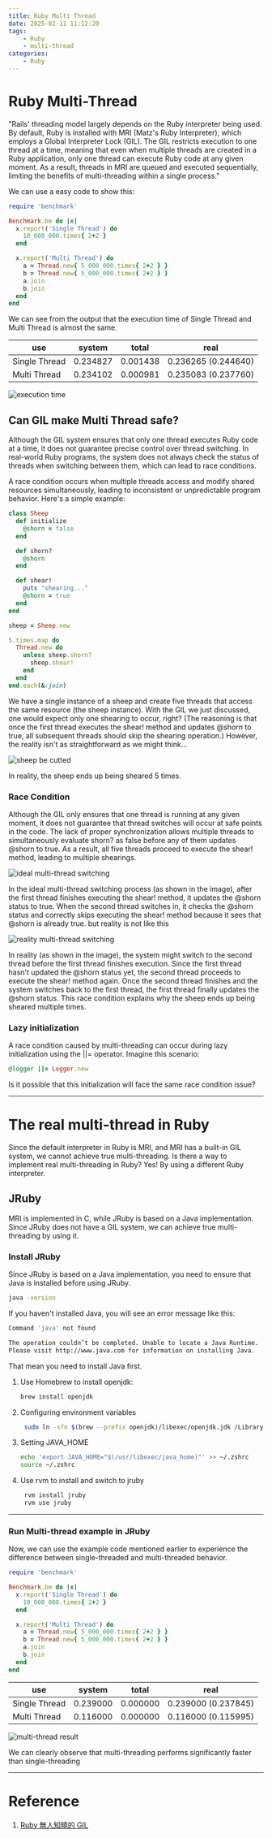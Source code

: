 ```yaml
---
title: Ruby Multi Thread
date: 2025-02-11 11:12:20
tags:
    - Ruby
    - multi-thread
categories:
    - Ruby
---
```


# Ruby Multi-Thread
"Rails' threading model largely depends on the Ruby interpreter being used. By default, Ruby is installed with MRI (Matz's Ruby Interpreter), which employs a Global Interpreter Lock (GIL). The GIL restricts execution to one thread at a time, meaning that even when multiple threads are created in a Ruby application, only one thread can execute Ruby code at any given moment. As a result, threads in MRI are queued and executed sequentially, limiting the benefits of multi-threading within a single process."

<!-- more -->

We can use a easy code to show this:
```ruby
require 'benchmark'

Benchmark.bm do |x|
  x.report('Single Thread') do
    10_000_000.times{ 2+2 }
  end

  x.report('Multi Thread') do
    a = Thread.new{ 5_000_000.times{ 2+2 } }
    b = Thread.new{ 5_000_000.times{ 2+2 } }
    a.join
    b.join
  end
end
```
We can see from the output that the execution time of Single Thread and Multi Thread is almost the same.

|  use  | system | total | real |
|------|-------|-------|-------|
| Single Thread | 0.234827 | 0.001438 | 0.236265 (0.244640) |
| Multi Thread | 0.234102 | 0.000981 | 0.235083 (0.237760) |

![execution time](https://ithelp.ithome.com.tw/upload/images/20250211/20171817TWNHlMvCpZ.png)

## Can GIL make Multi Thread safe?
Although the GIL system ensures that only one thread executes Ruby code at a time, it does not guarantee precise control over thread switching. In real-world Ruby programs, the system does not always check the status of threads when switching between them, which can lead to race conditions.

A race condition occurs when multiple threads access and modify shared resources simultaneously, leading to inconsistent or unpredictable program behavior. Here's a simple example:

```ruby
class Sheep
  def initialize
    @shorn = false
  end

  def shorn?
    @shorn
  end

  def shear!
    puts "shearing..."
    @shorn = true
  end
end

sheep = Sheep.new

5.times.map do
  Thread.new do
    unless sheep.shorn?
      sheep.shear!
    end
  end
end.each(&:join)
```

We have a single instance of a sheep and create five threads that access the same resource (the sheep instance). With the GIL we just discussed, one would expect only one shearing to occur, right? (The reasoning is that once the first thread executes the shear! method and updates @shorn to true, all subsequent threads should skip the shearing operation.) However, the reality isn't as straightforward as we might think...

![sheep be cutted](https://ithelp.ithome.com.tw/upload/images/20250211/201718170qqpnbQ6Ee.png)

In reality, the sheep ends up being sheared 5 times.

### Race Condition
Although the GIL only ensures that one thread is running at any given moment, it does not guarantee that thread switches will occur at safe points in the code. The lack of proper synchronization allows multiple threads to simultaneously evaluate shorn? as false before any of them updates @shorn to true. As a result, all five threads proceed to execute the shear! method, leading to multiple shearings.

![ideal multi-thread switching](https://ithelp.ithome.com.tw/upload/images/20250211/20171817H3fJigWSQF.png)

In the ideal multi-thread switching process (as shown in the image), after the first thread finishes executing the shear! method, it updates the @shorn status to true. When the second thread switches in, it checks the @shorn status and correctly skips executing the shear! method because it sees that @shorn is already true.
but reality is not like this


![reality multi-thread switching](https://ithelp.ithome.com.tw/upload/images/20250211/20171817y8Q2GtqICg.png)

In reality (as shown in the image), the system might switch to the second thread before the first thread finishes execution. Since the first thread hasn't updated the @shorn status yet, the second thread proceeds to execute the shear! method again. Once the second thread finishes and the system switches back to the first thread, the first thread finally updates the @shorn status.
This race condition explains why the sheep ends up being sheared multiple times.

### Lazy initialization
A race condition caused by multi-threading can occur during lazy initialization using the ||= operator. Imagine this scenario:
```ruby
@logger ||= Logger.new
```
Is it possible that this initialization will face the same race condition issue?

---

# The real multi-thread in Ruby
Since the default interpreter in Ruby is MRI, and MRI has a built-in GIL system, we cannot achieve true multi-threading.
Is there a way to implement real multi-threading in Ruby?
Yes! By using a different Ruby interpreter.

## JRuby
MRI is implemented in C, while JRuby is based on a Java implementation. Since JRuby does not have a GIL system, we can achieve true multi-threading by using it.

### Install JRuby
Since JRuby is based on a Java implementation, you need to ensure that Java is installed before using JRuby.
```bash
java -version
```
If you haven't installed Java, you will see an error message like this:
```bash
Command 'java' not found
```
```bash
The operation couldn’t be completed. Unable to locate a Java Runtime.
Please visit http://www.java.com for information on installing Java.
```
That mean you need to install Java first.
1. Use Homebrew to install openjdk:
   ```bash
   brew install openjdk
   ```
2. Configuring environment variables
   ```bash
    sudo ln -sfn $(brew --prefix openjdk)/libexec/openjdk.jdk /Library/Java/JavaVirtualMachines/openjdk.jdk
    ```
3. Setting JAVA_HOME
   ```bash
   echo 'export JAVA_HOME="$(/usr/libexec/java_home)"' >> ~/.zshrc
   source ~/.zshrc
   ```
4. Use rvm to install and switch to jruby
   ```bash
    rvm install jruby
    rvm use jruby
    ```
---

### Run Multi-thread example in JRuby
Now, we can use the example code mentioned earlier to experience the difference between single-threaded and multi-threaded behavior.

```ruby
require 'benchmark'

Benchmark.bm do |x|
  x.report('Single Thread') do
    10_000_000.times{ 2+2 }
  end

  x.report('Multi Thread') do
    a = Thread.new{ 5_000_000.times{ 2+2 } }
    b = Thread.new{ 5_000_000.times{ 2+2 } }
    a.join
    b.join
  end
end
```

|  use  | system | total | real |
|------|-------|-------|-------|
| Single Thread | 0.239000 | 0.000000 | 0.239000 (0.237845) |
| Multi Thread | 0.116000 | 0.000000 | 0.116000 (0.115995) |

![multi-thread result](https://ithelp.ithome.com.tw/upload/images/20250211/20171817gDNxwdf29b.png)

We can clearly observe that multi-threading performs significantly faster than single-threading

---
 
# Reference
1. [Ruby 無人知曉的 GIL](https://ruby-china.org/topics/28415)